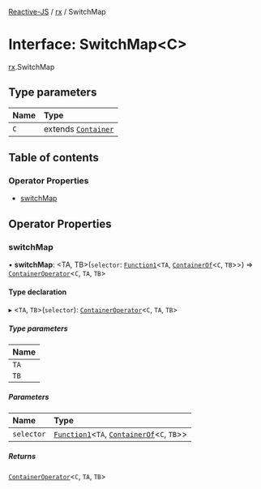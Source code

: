 [Reactive-JS](../README.md) / [rx](../modules/rx.md) / SwitchMap

# Interface: SwitchMap<C\>

[rx](../modules/rx.md).SwitchMap

## Type parameters

| Name | Type |
| :------ | :------ |
| `C` | extends [`Container`](containers.Container.md) |

## Table of contents

### Operator Properties

- [switchMap](rx.SwitchMap.md#switchmap)

## Operator Properties

### switchMap

• **switchMap**: <TA, TB\>(`selector`: [`Function1`](../modules/functions.md#function1)<`TA`, [`ContainerOf`](../modules/containers.md#containerof)<`C`, `TB`\>\>) => [`ContainerOperator`](../modules/containers.md#containeroperator)<`C`, `TA`, `TB`\>

#### Type declaration

▸ <`TA`, `TB`\>(`selector`): [`ContainerOperator`](../modules/containers.md#containeroperator)<`C`, `TA`, `TB`\>

##### Type parameters

| Name |
| :------ |
| `TA` |
| `TB` |

##### Parameters

| Name | Type |
| :------ | :------ |
| `selector` | [`Function1`](../modules/functions.md#function1)<`TA`, [`ContainerOf`](../modules/containers.md#containerof)<`C`, `TB`\>\> |

##### Returns

[`ContainerOperator`](../modules/containers.md#containeroperator)<`C`, `TA`, `TB`\>
